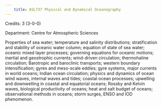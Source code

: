 ```yaml
---
    title: ASL737 Physical and Dynamical Oceanography
---
```

Credits: 3 (3-0-0)

Department: Centre for Atmospheric Sciences

Properties of sea water; temperature and salinity distributions; stratification and stability of oceanic water column; equation of state of sea water; oceanic mixed layer processes; governing equations for oceanic motions; inertial and geostrophic currents; wind-driven circulation; thermohaline circulation; Barotropic and baroclinic transports; western boundary intensification; gyres and meso-scale eddies; gyre systems, major currents in world oceans; Indian ocean circulation; physics and dynamics of ocean wind waves, internal waves and tides; coastal ocean processes; upwelling and downwelling in coastal and equatorial oceans; Rossby and Kelvin waves, biological productivity of oceans; heat and salt budget of oceans; observational methods in oceans; storm surges, ENSO and IOD phenomenon.